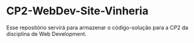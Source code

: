 # CP2-WebDev-Site-Vinheria
Esse repositório servirá para armazenar o código-solução para a CP2 da disciplina de Web Development.
